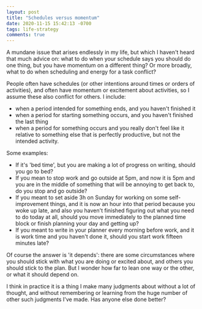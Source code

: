 ```yaml
---
layout: post
title: "Schedules versus momentum"
date: 2020-11-15 15:42:13 -0700
tags: life-strategy
comments: true
---
```

A mundane issue that arises endlessly in my life, but which I haven't heard that much advice on: what to do when your schedule says you should do one thing, but you have momentum on a different thing? Or more broadly, what to do when scheduling and energy for a task conflict?<!--ex-->

People often have schedules (or other intentions around times or orders of activities), and often have momentum or excitement about activities, so I assume these also conflict for others. I include:
- when a period intended for something ends, and you haven't finished it
- when a period for starting something occurs, and you haven't finished the last thing
- when a period for something occurs and you really don't feel like it relative to something else that is perfectly productive, but not the intended activity.

Some examples:
- If it's 'bed time', but you are making a lot of progress on writing, should you go to bed?
- If you mean to stop work and go outside at 5pm, and now it is 5pm and you are in the middle of something that will be annoying to get back to, do you stop and go outside?
- If you meant to set aside 3h on Sunday for working on some self-improvement things, and it is now an hour into that period because you woke up late, and also you haven't finished figuring out what you need to do today at all, should you move immediately to the planned time block or finish planning your day and getting up?
- If you meant to write in your planner every morning before work, and it is work time and you haven't done it, should you start work fifteen minutes late?

Of course the answer is 'it depends': there are some circumstances where you should stick with what you are doing or excited about, and others you should stick to the plan. But I wonder how far to lean one way or the other, or what it should depend on.

I think in practice it is a thing I make many judgments about without a lot of thought, and without remembering or learning from the huge number of other such judgments I've made. Has anyone else done better?
